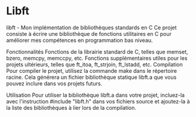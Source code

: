 # Libft
libft - Mon implémentation de bibliothèques standards en C
Ce projet consiste à écrire une bibliothèque de fonctions utilitaires en C pour améliorer mes compétences en programmation bas niveau.

Fonctionnalités
Fonctions de la librairie standard de C, telles que memset, bzero, memcpy, memccpy, etc.
Fonctions supplémentaires utiles pour les projets ultérieurs, telles que ft_itoa, ft_strjoin, ft_lstadd, etc.
Compilation
Pour compiler le projet, utilisez la commande make dans le répertoire racine. Cela générera un fichier bibliothèque statique libft.a que vous pouvez inclure dans vos projets futurs.

Utilisation
Pour utiliser la bibliothèque libft.a dans votre projet, incluez-la avec l'instruction #include "libft.h" dans vos fichiers source et ajoutez-la à la liste des bibliothèques à lier lors de la compilation.
